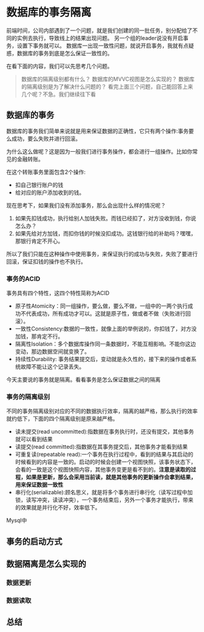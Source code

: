 # 数据库的事务隔离

前端时间，公司内部遇到了一个问题，就是我们创建的同一批任务，别分配给了不同的实例去执行，导致线上的结果出现问题。
另一个组的leader说没有开启事务，设置下事务就可以。
数据库一出现一致性问题，就说开启事务，我就有点疑惑，数据库的事务到底是怎么保证一致性的。

在看下面的内容，我们可以先思考几个问题。
> 数据库的隔离级别都有什么？
> 数据库的MVVC视图是怎么实现的？
> 数据库的隔离级别是为了解决什么问题的？
看完上面三个问题，自己能回答上来几个呢？不急。我们继续往下看

## 数据库的事务

数据库的事务我们简单来说就是用来保证数据的正确性，它只有两个操作:事务要么成功，要么失败并进行回滚。

为什么这么做呢？这是因为一般我们进行事务操作，都会进行一组操作。比如你常见的金融转账。

在这个转账事务里面包含2个操作:

- 扣自己银行账户的钱 
- 给对应的账户添加收到的钱。

现在思考下，如果我们没有添加事务，那么会出现什么样的情况呢？

1. 如果先扣钱成功，执行给别人加钱失败。而钱已经扣了，对方没收到钱，你说怎么办？
2. 如果先给对方加钱，而扣你钱的时候没扣成功。这钱银行给的补助吗？嘿嘿，那银行肯定不开心。

所以了我们只能在这种操作中使用事务，来保证执行的成功与失败，失败了要进行回滚，保证扣钱的操作也不执行。

### 事务的ACID

事务具有四个特性，这四个特性简称为ACID

- 原子性Atomicity：同一组操作，要么做，要么不做，一组中的一两个执行成功不代表成功，所有成功才可以。这就是原子性，做或者不做（失败进行回滚）。
- 一致性Consistency:数据的一致性，就像上面的举例说的，你扣钱了，对方没加钱，那肯定不行。
- 隔离性Isolation：多个数据库操作同一条数据时，不能互相影响。不能你这边变动，那边数据空间就变换了。
- 持续性Durability: 事务结果提交后，变动就是永久性的，接下来的操作或者系统故障不能让这个记录丢失。

今天主要说的事务就是隔离。看看事务是怎么保证数据之间的隔离

### 事务的隔离级别

不同的事务隔离级别对应的不同的数据执行效率，隔离的越严格，那么执行的效率就约低下，下面的四个隔离级别是原来越严格。

- 读未提交(read uncommitted):指数据在事务执行时，还没有提交，其他事务就可以看到结果
- 读提交(read committed):指数据在其事务提交后，其他事务才能看到结果
- 可重复读(repeatable read):一个事务在执行过程中，看到的结果与其启动的时候看到的内容是一致的。启动的时候会创建一个视图快照，该事务状态下，会看的一致是这个视图快照内容，其他事务变更是看不到的。**注意是读取的过程，如果是更新，那么会采用当前读，就是其他事务的更新操作会拿到结果，用来保证数据一致性**
- 串行化(serializable):顾名思义，就是将多个事务进行串行化（读写过程中加锁，读写冲突，读读冲突），一个事务结束后，另外一个事务才能执行，带来的效果就是并行化不好，效率低下。

Mysql中

## 事务的启动方式

## 数据隔离是怎么实现的

### 数据更新

### 数据读取

## 总结
